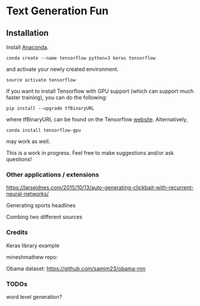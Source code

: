 # Text Generation Fun

## Installation

Install [Anaconda](https://www.continuum.io/what-is-anaconda).

	conda create --name tensorflow python=3 keras tensorflow

and activate your newly created environment. 

	source activate tensorflow	

If you want to install Tensorflow with GPU support (which can support much faster training), you can do the following:

	pip install --upgrade tfBinaryURL

where tfBinaryURL can be found on the Tensorflow [website](https://www.tensorflow.org/install/install_linux#the_url_of_the_tensorflow_python_package). Alternatively,

	conda install tensorflow-gpu

may work as well.

This is a work in progress. Feel free to make suggestions and/or ask questions!


### Other applications / extensions
https://larseidnes.com/2015/10/13/auto-generating-clickbait-with-recurrent-neural-networks/

Generating sports headlines

Combing two different sources

### Credits
Keras library example

mineshmathew repo:

Obama dataset: https://github.com/samim23/obama-rnn

### TODOs
word level generation?